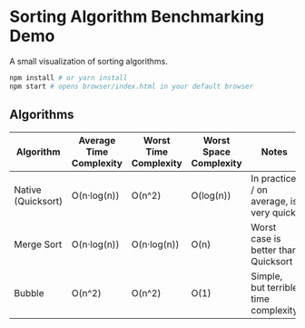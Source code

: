 # Sorting Algorithm Benchmarking Demo

A small visualization of sorting algorithms.

```sh
npm install # or yarn install
npm start # opens browser/index.html in your default browser
```

## Algorithms

Algorithm | Average Time Complexity | Worst Time Complexity | Worst Space Complexity | Notes
--- | --- | --- | --- | ---
Native (Quicksort) | O(n·log(n)) | O(n^2) | O(log(n)) | In practice / on average, is very quick
Merge Sort | O(n·log(n)) | O(n·log(n)) | O(n) | Worst case is better than Quicksort
Bubble | O(n^2) | O(n^2) | O(1) | Simple, but terrible time complexity
